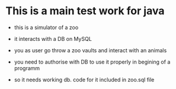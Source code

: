 # This is a main test work for java

- this is a simulator of a zoo

- it interacts with a DB on MySQL

- you as user go throw a zoo vaults and interact with an animals

- you need to authorise with DB to use it properly in begining of a programm

- so it needs working db. code for it included in zoo.sql file
